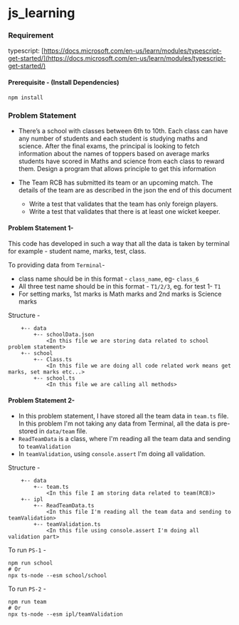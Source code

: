 # js_learning

### Requirement

typescript: [https://docs.microsoft.com/en-us/learn/modules/typescript-get-started/](https://docs.microsoft.com/en-us/learn/modules/typescript-get-started/)

#### Prerequisite - (Install Dependencies)
``npm install``


### Problem Statement

- There’s a school with classes between 6th to 10th. Each class can have any number of students and each student is studying maths and science. After the final exams, the principal is looking to fetch information about the names of toppers based on average marks students have scored in Maths and science from each class to reward them. Design a program that allows principle to get this information


- The Team RCB has submitted its team or an upcoming match. The details of the team are as described in the json the end of this document
    
    - Write a test that validates that the team has only foreign players.
    - Write a test that validates that there is at least one wicket keeper.

#### Problem Statement 1- 
This code has developed in such a way that all the data is taken by terminal for example - student name, marks, test, class.

To providing data from `Terminal`-

  - class name should be in this format - `class_name`, eg- ``class_6``
  - All three test name should be in this format - `T1/2/3`, eg. for test 1- ``T1``
  - For setting marks, 1st marks is Math marks and 2nd marks is Science marks

Structure - 
```aidl
    +-- data
        +-- schoolData.json
            <In this file we are storing data related to school problem statement>
    +-- school
        +-- Class.ts
            <In this file we are doing all code related work means get marks, set marks etc...>
        +-- school.ts
            <In this file we are calling all methods>
```

#### Problem Statement 2-

  - In this problem statement, I have stored all the team data in `team.ts` file. In this problem I'm not taking any data from Terminal, all the data is pre-stored in `data/team` file.
  - `ReadTeamData` is a class, where I'm reading all the team data and sending to `teamValidation`
  - In `teamValidation`, using `console.assert` I'm doing all validation.

Structure -
```aidl
    +-- data
        +-- team.ts
            <In this file I am storing data related to team(RCB)>
    +-- ipl
        +-- ReadTeamData.ts
            <In this file I'm reading all the team data and sending to teamValidation>
        +-- teamValidation.ts
            <In this file using console.assert I'm doing all validation part>
```


To run `PS-1` - 
```aidl
npm run school
# Or
npx ts-node --esm school/school
```
To run `PS-2` - 
```aidl
npm run team
# Or
npx ts-node --esm ipl/teamValidation
```


